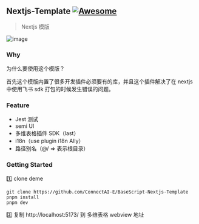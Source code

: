 ## Nextjs-Template [![Awesome](https://cdn.rawgit.com/sindresorhus/awesome/d7305f38d29fed78fa85652e3a63e154dd8e8829/media/badge.svg)](https://github.com/connectai-e/awesome-basescript)

> Nextjs 模版

![image](https://github.com/ConnectAI-E/BaseScript-Nextjs-Template/assets/110169811/15b53f4c-32c5-4bbf-a8a1-eca75bc3f3be)

### Why

为什么要使用这个模版？

首先这个模版内置了很多开发插件必须要有的库，并且这个插件解决了在 nextjs 中使用飞书 sdk 打包的时候发生错误的问题。

### Feature

- Jest 测试
- semi UI
- 多维表格插件 SDK（last）
- i18n（use plugin i18n Ally）
- 路径别名（@/ => 表示根目录）

### Getting Started

1️⃣ clone deme

```
git clone https://github.com/ConnectAI-E/BaseScript-Nextjs-Template
pnpm install
pnpm dev
```

2️⃣ 复制 http://localhost:5173/ 到 多维表格 webview 地址
